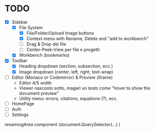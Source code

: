 # TODO

- [x] Sidebar
  - [x] File System
    - [x] File/Folder/Upload Image buttons
    - [x] Context menu with Rename, Delete and "add to workbench"
    - [ ] Drag & Drop dei file
    - [ ] Center-Peek-View per file e progetti
  - [x] Workbench (bookmarks)
- [x] Toolbar
  - [x] Heading dropdown (section, subsection, ecc.)
  - [x] Image dropdown (center, left, right, text-wrap)
- [ ] Editor (Monaco or Codemirror) & Preview (iframe)
  - Editor 4/5 width
  - Viewer nascosto sotto, magari un testo come "hover to show the document preview"
  - Utility menu: errors, citations, equations (?), ecc.
- [ ] HomePage
- [ ] Auth
- [ ] Settings

renamingArea component (document.QuerySelector(...) )

